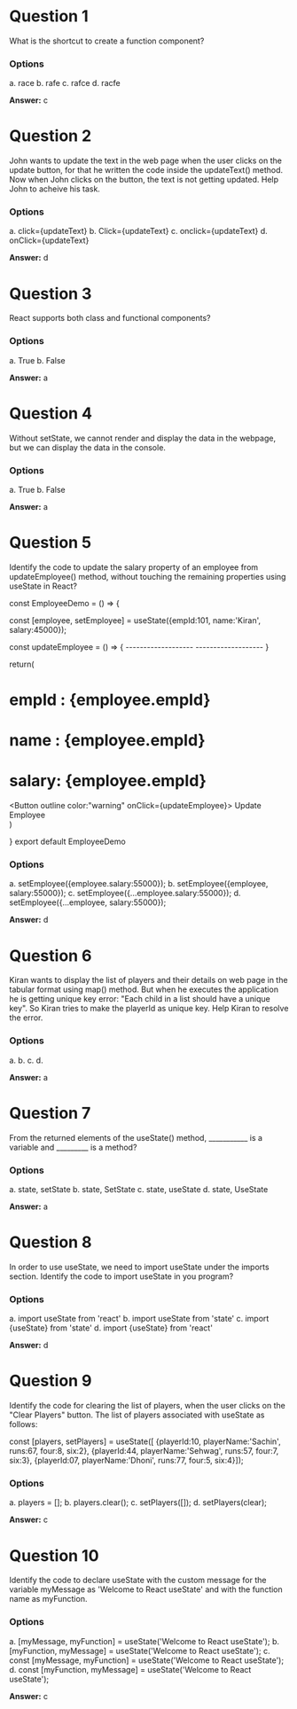# Question 1

What is the shortcut to create a function component?

### Options

a. race
b. rafe
c. rafce
d. racfe 

**Answer:** c


# Question 2

John wants to update the text in the web page when the user clicks on the update button, for that he written the code inside the updateText() method. Now when John clicks on the button, the text is not getting updated. Help John to acheive his task.

### Options

a. click={updateText} 
b. Click={updateText}
c. onclick={updateText}
d. onClick={updateText}

**Answer:** d


# Question 3

React supports both class and functional components?

### Options

a. True
b. False

**Answer:** a


# Question 4

Without setState, we cannot render and display the data in the webpage, but we can display the data in the console.

### Options

a. True
b. False

**Answer:** a


# Question 5

Identify the code to update the salary property of an employee from updateEmployee() method, without touching the remaining properties using useState in React? 

const EmployeeDemo = () => {

  const [employee, setEmployee] = useState({empId:101, name:'Kiran', salary:45000});

  const updateEmployee = () => {
    -------------------
    -------------------
  }

  return(
    <div>
      <h1>empId : {employee.empId} </h1>
      <h1>name  : {employee.empId} </h1>
      <h1>salary: {employee.empId} </h1>
      <Button outline color:"warning" onClick={updateEmployee}> Update Employee </Button>
    </div>
  )
  
}
export default EmployeeDemo


### Options

a. setEmployee({employee.salary:55000});
b. setEmployee({employee, salary:55000});
c. setEmployee({...employee.salary:55000});
d. setEmployee({...employee, salary:55000});

**Answer:** d


# Question 6

Kiran wants to display the list of players and their details on web page in the tabular format using map() method. But when he executes the application he is getting unique key error: "Each child in a list should have a unique key". 
So Kiran tries to make the playerId as unique key. Help Kiran to resolve the error.

### Options

a. <tr h1 key={player.playerId}>
b. <td h1 key={player.playerId}>
c. <tr h1 uniqueKey={player.playerId}>
d. <td h1 uniqueKey={player.playerId}>

**Answer:** a


# Question 7

From the returned elements of the useState() method, ___________ is a variable and _________ is a method?

### Options

a. state, setState
b. state, SetState
c. state, useState
d. state, UseState

**Answer:** a


# Question 8

In order to use useState, we need to import useState under the imports section. Identify the code to import useState in you program?

### Options

a. import useState from 'react'
b. import useState from 'state'
c. import {useState} from 'state'
d. import {useState} from 'react'

**Answer:** d


# Question 9

Identify the code for clearing the list of players, when the user clicks on the "Clear Players" button. The list of players associated with useState as follows:

const [players, setPlayers] = useState([
  {playerId:10, playerName:'Sachin', runs:67, four:8, six:2},
  {playerId:44, playerName:'Sehwag', runs:57, four:7, six:3},
  {playerId:07, playerName:'Dhoni',  runs:77, four:5, six:4}]);

### Options

a. players = [];
b. players.clear();
c. setPlayers([]);
d. setPlayers(clear);

**Answer:** c


# Question 10

Identify the code to declare useState with the custom message for the variable myMessage as 'Welcome to React useState' and with the function name as myFunction.

### Options

a. [myMessage, myFunction] = useState('Welcome to React useState');
b. [myFunction, myMessage] = useState('Welcome to React useState');
c. const [myMessage, myFunction] = useState('Welcome to React useState');
d. const [myFunction, myMessage] = useState('Welcome to React useState');

**Answer:** c


